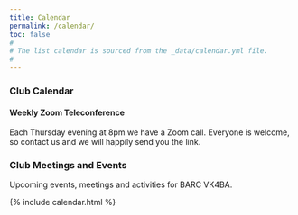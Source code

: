 ```yaml
---
title: Calendar
permalink: /calendar/
toc: false
#
# The list calendar is sourced from the _data/calendar.yml file.
#
---
```


### Club Calendar

#### Weekly Zoom Teleconference

Each Thursday evening at 8pm we have a Zoom call. Everyone is welcome, so
contact us and we will happily send you the link.

### Club Meetings and Events

Upcoming events, meetings and activities for BARC VK4BA.

{% include calendar.html %}
